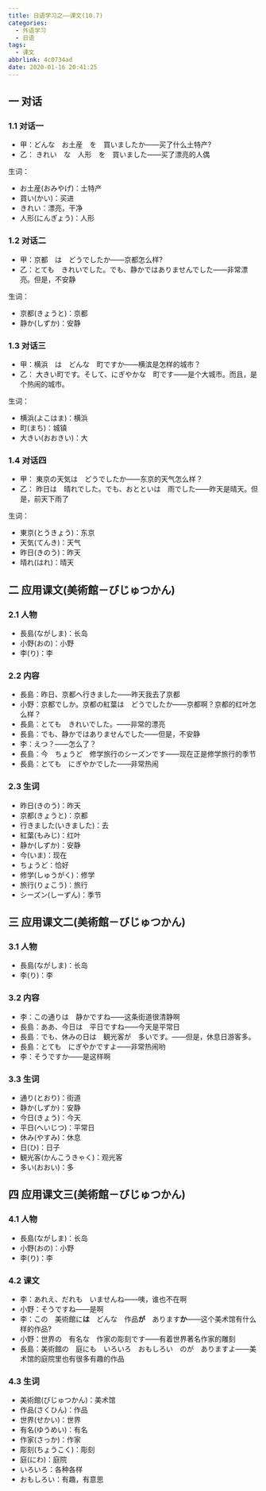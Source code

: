 ```yaml
---
title: 日语学习之——课文(10.7)
categories:
  - 外语学习
  - 日语
tags:
  - 课文
abbrlink: 4c0734ad
date: 2020-01-16 20:41:25
---
```

## 一 对话

### 1.1 对话一

* 甲：どんな　お土産　を　買いましたか——买了什么土特产?
* 乙： きれい　な　人形　を　買いました——买了漂亮的人偶

<!--more-->

生词：  

* お土産(おみやげ)：土特产
* 買い(かい)：买进
* きれい：漂亮，干净
* 人形(にんぎょう)：人形

### 1.2 对话二

* 甲：京都　は　どうでしたか——京都怎么样?
* 乙：とても　きれいでした。でも、静かではありませんでした——非常漂亮。但是，不安静

生词：  

* 京都(きょうと)：京都
* 静か(しずか)：安静

### 1.3 对话三

* 甲：横浜　は　どんな　町ですか——横滨是怎样的城市？
* 乙： 大きい町です。そして、にぎやかな　町です——是个大城市。而且，是个热闹的城市。

生词：  

* 横浜(よこはま)：横浜
* 町(まち)：城镇
* 大きい(おおきい)：大

### 1.4 对话四

* 甲： 東京の天気は　どうでしたか——东京的天气怎么样？
* 乙： 昨日は　晴れでした。でも、おとといは　雨でした——昨天是晴天。但是，前天下雨了

生词：  

* 東京(とうきょう)：东京
* 天気(てんき)：天气
* 昨日(きのう)：昨天
* 晴れ(はれ)：晴天

## 二 应用课文(美術館－びじゅつかん)

### 2.1 人物

* 長島(ながしま)：长岛
* 小野(おの)：小野
* 李(り)：李

### 2.2 内容

* 長島：昨日、京都へ行きました——昨天我去了京都
* 小野：京都でしか。京都の紅葉は　どうでしたか——京都啊？京都的红叶怎么样？
* 長島：とても　きれいでした。——非常的漂亮
* 長島：でも、静かではありませんでした——但是，不安静
* 李：えつ？——怎么了？
* 長島：今　ちょうど　修学旅行のシーズンです——现在正是修学旅行的季节
* 長島：とても　にぎやかでした——非常热闹

### 2.3 生词

* 昨日(きのう)：昨天
* 京都(きょうと)：京都
* 行きました(いきました)：去
* 紅葉(もみじ)：红叶
* 静か(しずか)：安静
* 今(いま)：现在
* ちょうど：恰好
* 修学(しゅうがく)：修学
* 旅行(りょこう)：旅行
* シーズン(しーずん)：季节

## 三 应用课文二(美術館－びじゅつかん)

### 3.1 人物

- 長島(ながしま)：长岛
- 李(り)：李

### 3.2 内容

* 李：この通りは　静かですね——这条街道很清静啊
* 長島：ああ、今日は　平日ですね——今天是平常日
* 長島：でも、休みの日は　観光客が　多いです。——但是，休息日游客多。
* 長島：とても　にぎやかですよ——非常热闹哟
* 李：そうですか——是这样啊

### 3.3 生词

* 通り(とおり)：街道
* 静か(しずか)：安静
* 今日(きょう)：今天
* 平日(へいじつ)：平常日
* 休み(やすみ)：休息
* 日(ひ)：日子
* 観光客(かんこうきゃく)：观光客
* 多い(おおい)：多

## 四 应用课文三(美術館－びじゅつかん)

### 4.1 人物

- 長島(ながしま)：长岛
- 小野(おの)：小野
- 李(り)：李

### 4.2 课文

* 李：あれえ、だれも　いませんね——咦，谁也不在啊
* 小野：そうですね——是啊
* 李：この　美術館に**は**　どんな　作品**が**　あります**か**——这个美术馆有什么样的作品?
* 小野：世界の　有名な　作家の彫刻です——有着世界著名作家的雕刻
* 長島：美術館の　庭にも　いろいろ　おもしろい　のが　ありますよ——美术馆的庭院里也有很多有趣的作品

### 4.3 生词

* 美術館(びじゅつかん)：美术馆
* 作品(さくひん)：作品
* 世界(せかい)：世界
* 有名(ゆうめい)：有名
* 作家(さっか)：作家
* 彫刻(ちょうこく)：彫刻
* 庭(にわ)：庭院
* いろいろ：各种各样
* おもしろい：有趣，有意思